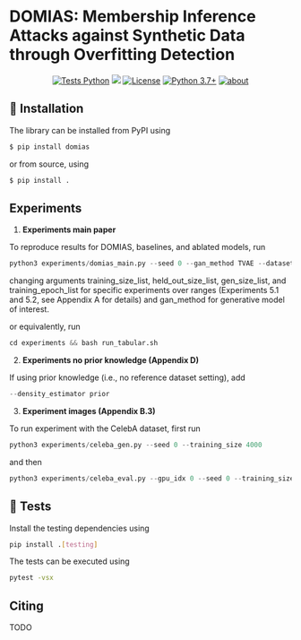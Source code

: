 # DOMIAS: Membership Inference Attacks against Synthetic Data through Overfitting Detection

<div align="center">

[![Tests Python](https://github.com/vanderschaarlab/DOMIAS/actions/workflows/test.yml/badge.svg)](https://github.com/vanderschaarlab/DOMIAS/actions/workflows/test.yml)
[![](https://pepy.tech/badge/DOMIAS)](https://pypi.org/project/synthcity/)
[![License](https://img.shields.io/badge/License-Apache_2.0-blue.svg)](https://github.com/vanderschaarlab/DOMIAS/blob/main/LICENSE)
[![Python 3.7+](https://img.shields.io/badge/python-3.7+-blue.svg)](https://www.python.org/downloads/release/python-370/)
[![about](https://img.shields.io/badge/about-The%20van%20der%20Schaar%20Lab-blue)](https://www.vanderschaar-lab.com/)

</div>

## :rocket: Installation

The library can be installed from PyPI using
```bash
$ pip install domias
```
or from source, using
```bash
$ pip install .
```

## Experiments

1. **Experiments main paper**

To reproduce results for DOMIAS, baselines, and ablated models, run
```python
python3 experiments/domias_main.py --seed 0 --gan_method TVAE --dataset housing --training_size_list 30 50 100 300 500 1000 --held_out_size_list 10000 --gen_size_list 10000 --training_epoch_list 2000
```
changing arguments training_size_list, held_out_size_list, gen_size_list, and training_epoch_list for specific experiments over ranges (Experiments 5.1 and 5.2, see Appendix A for details) and gan_method for generative model of interest.

or equivalently, run
```python
cd experiments && bash run_tabular.sh
```

2. **Experiments no prior knowledge (Appendix D)**

If using prior knowledge (i.e., no reference dataset setting), add
```python
--density_estimator prior
```

3. **Experiment images (Appendix B.3)**

To run experiment with the CelebA dataset, first run
```python
python3 experiments/celeba_gen.py --seed 0 --training_size 4000
```
and then
```python
python3 experiments/celeba_eval.py --gpu_idx 0 --seed 0 --training_size 4000
```
## :hammer: Tests

Install the testing dependencies using
```bash
pip install .[testing]
```
The tests can be executed using
```bash
pytest -vsx
```
## Citing

TODO
